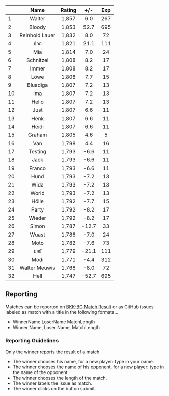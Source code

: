 | |Name|Rating|+/-|Exp|
|-|:--:|:----:|:-:|:-:|
|1|Walter|1,857|6.0|267|
|2|Bloody|1,853|52.7|695|
|3|Reinhold Lauer|1,832|8.0|72|
|4|ปกถ|1,821|21.1|111|
|5|Mia|1,814|7.0|24|
|6|Schnitzel|1,808|8.2|17|
|7|Immer|1,808|8.2|17|
|8|Löwe|1,808|7.7|15|
|9|Bluadiga|1,807|7.2|13|
|10|Ima|1,807|7.2|13|
|11|Hello|1,807|7.2|13|
|12|Just|1,807|6.6|11|
|13|Henk|1,807|6.6|11|
|14|Heidi|1,807|6.6|11|
|15|Graham|1,805|4.6|5|
|16|Van|1,798|4.4|16|
|17|Testing|1,793|-6.6|11|
|18|Jack|1,793|-6.6|11|
|19|Franco|1,793|-6.6|11|
|20|Hund|1,793|-7.2|13|
|21|Wida|1,793|-7.2|13|
|22|World|1,793|-7.2|13|
|23|Hölle|1,792|-7.7|15|
|24|Party|1,792|-8.2|17|
|25|Wieder|1,792|-8.2|17|
|26|Simon|1,787|-12.7|33|
|27|Wuast|1,786|-7.0|24|
|28|Moto|1,782|-7.6|73|
|29|มยยั|1,779|-21.1|111|
|30|Modi|1,771|-4.4|312|
|31|Walter Meuwis|1,768|-8.0|72|
|32|Hell|1,747|-52.7|695|

## Reporting

Matches can be reported on [BKK-BG Match Result](https://modiholodri.github.io/GitHub-Actions/) or 
as GitHub issues labeled as match with a title in the following formats...

- WinnerName LoserName MatchLength
- Winner Name, Loser Name, MatchLength

### Reporting Guidelines

Only the winner reports the result of a match.

- The winner chooses his name, for a new player: type in your name.
- The winner chooses the name of his opponent, for a new player: type in the name of the opponent.
- The winner chooses the length of the match.
- The winner labels the issue as match.
- The winner clicks on the button submit.
